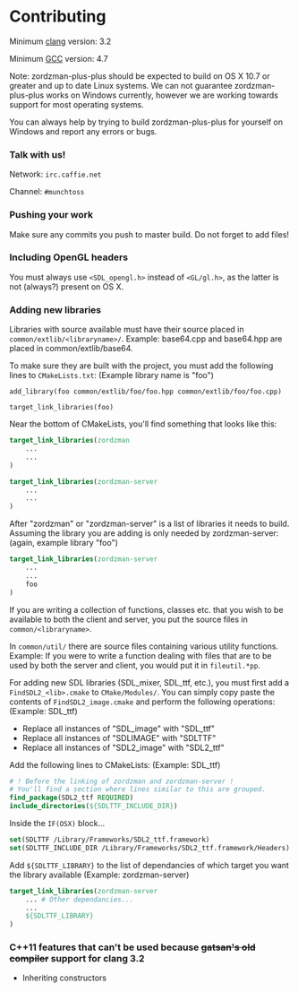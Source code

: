 Contributing
============

Minimum [clang](https://github.com/llvm-mirror/clang) version: 3.2

Minimum [GCC](https://gcc.gnu.org/gcc-4.7) version: 4.7

Note: zordzman-plus-plus should be expected to build on OS X 10.7 or greater and
up to date Linux systems.
We can not guarantee zordzman-plus-plus works on Windows currently, however we are
working towards support for most operating systems.

You can always help by trying to build zordzman-plus-plus for yourself on Windows
and report any errors or bugs.

### Talk with us! ###

Network: `irc.caffie.net`

Channel: `#munchtoss`

### Pushing your work ###

Make sure any commits you push to master build. Do not forget to add files!

### Including OpenGL headers ###

You must always use `<SDL_opengl.h>` instead of `<GL/gl.h>`, as the latter is
not (always?) present on OS X.

### Adding new libraries ###

Libraries with source available must have their source placed
in `common/extlib/<libraryname>/`.
Example: base64.cpp and base64.hpp are placed in common/extlib/base64.

To make sure they are built with the project, you must add the following lines to `CMakeLists.txt`: (Example library name is "foo")

`add_library(foo common/extlib/foo/foo.hpp common/extlib/foo/foo.cpp)`

`target_link_libraries(foo)`

Near the bottom of CMakeLists, you'll find something that looks like this:

```cmake
target_link_libraries(zordzman
    ...
    ...
)

target_link_libraries(zordzman-server
    ...
    ...
)
```

After "zordzman" or "zordzman-server" is a list of libraries it needs to build.
Assuming the library you are adding is only needed by zordzman-server: (again,
example library "foo")

```cmake
target_link_libraries(zordzman-server
    ...
    ...
    foo
)
```

If you are writing a collection of functions, classes etc. that you wish to be
available to both the client and server, you put the source files in
`common/<libraryname>`.

In `common/util/` there are source files containing various utility functions.
Example: If you were to write a function dealing with files that are to be used
by both the server and client, you would put it in `fileutil.*pp`.


For adding new SDL libraries (SDL\_mixer, SDL\_ttf, etc.), you must first add
a `FindSDL2_<lib>.cmake` to `CMake/Modules/`. You can simply copy paste the
contents of `FindSDL2_image.cmake` and perform the following operations:
(Example: SDL_ttf)

* Replace all instances of "SDL\_image" with "SDL\_ttf"
* Replace all instances of "SDLIMAGE" with "SDLTTF"
* Replace all instances of "SDL2\_image" with "SDL2\_ttf"

Add the following lines to CMakeLists:
(Example: SDL_ttf)

```cmake
# ! Before the linking of zordzman and zordzman-server !
# You'll find a section where lines similar to this are grouped.
find_package(SDL2_ttf REQUIRED)
include_directories(${SDLTTF_INCLUDE_DIR})
```

Inside the `IF(OSX)` block...

```cmake
set(SDLTTF /Library/Frameworks/SDL2_ttf.framework)
set(SDLTTF_INCLUDE_DIR /Library/Frameworks/SDL2_ttf.framework/Headers)
```

Add `${SDLTTF_LIBRARY}` to the list of dependancies of which target you want
the library available (Example: zordzman-server)

```cmake
target_link_libraries(zordzman-server
    ... # Other dependancies...
    ...
    ${SDLTTF_LIBRARY}
)
```

### C++11 features that can't be used because ~~gatsan's old compiler~~ support for clang 3.2 ###
- Inheriting constructors
